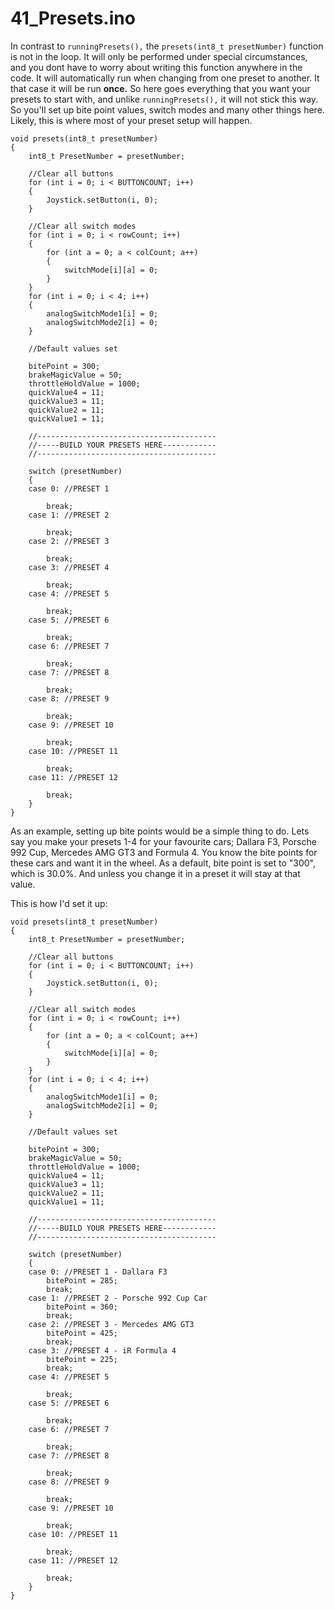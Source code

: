 # 41\_Presets.ino

In contrast to `runningPresets(),` the `presets(int8_t presetNumber)` function is not in the loop. It will only be performed under special circumstances, and you dont have to worry about writing this function anywhere in the code. It will automatically run when changing from one preset to another. It that case it will be run **once.** So here goes everything that you want your presets to start with, and unlike `runningPresets(),` it will not stick this way. So you'll set up bite point values, switch modes and many other things here. Likely, this is where most of your preset setup will happen.

```
void presets(int8_t presetNumber)
{
    int8_t PresetNumber = presetNumber;

    //Clear all buttons
    for (int i = 0; i < BUTTONCOUNT; i++)
    {
        Joystick.setButton(i, 0);
    }

    //Clear all switch modes
    for (int i = 0; i < rowCount; i++)
    {
        for (int a = 0; a < colCount; a++)
        {
            switchMode[i][a] = 0;
        }
    }
    for (int i = 0; i < 4; i++)
    {
        analogSwitchMode1[i] = 0;
        analogSwitchMode2[i] = 0;
    }

    //Default values set

    bitePoint = 300;
    brakeMagicValue = 50;
    throttleHoldValue = 1000;
    quickValue4 = 11;
    quickValue3 = 11;
    quickValue2 = 11;
    quickValue1 = 11;

    //----------------------------------------
    //-----BUILD YOUR PRESETS HERE------------
    //----------------------------------------

    switch (presetNumber)
    {
    case 0: //PRESET 1 

        break;
    case 1: //PRESET 2 

        break;
    case 2: //PRESET 3 

        break;
    case 3: //PRESET 4 

        break;
    case 4: //PRESET 5 

        break;
    case 5: //PRESET 6 

        break;
    case 6: //PRESET 7 

        break;
    case 7: //PRESET 8 

        break;
    case 8: //PRESET 9 

        break;
    case 9: //PRESET 10

        break;
    case 10: //PRESET 11 

        break;
    case 11: //PRESET 12 

        break;
    }
}
```

As an example, setting up bite points would be a simple thing to do. Lets say you make your presets 1-4 for your favourite cars; Dallara F3, Porsche 992 Cup, Mercedes AMG GT3 and Formula 4. You know the bite points for these cars and want it in the wheel. As a default, bite point is set to "300", which is 30.0%. And unless you change it in a preset it will stay at that value.&#x20;

This is how I'd set it up:

```
void presets(int8_t presetNumber)
{
    int8_t PresetNumber = presetNumber;

    //Clear all buttons
    for (int i = 0; i < BUTTONCOUNT; i++)
    {
        Joystick.setButton(i, 0);
    }

    //Clear all switch modes
    for (int i = 0; i < rowCount; i++)
    {
        for (int a = 0; a < colCount; a++)
        {
            switchMode[i][a] = 0;
        }
    }
    for (int i = 0; i < 4; i++)
    {
        analogSwitchMode1[i] = 0;
        analogSwitchMode2[i] = 0;
    }

    //Default values set

    bitePoint = 300;
    brakeMagicValue = 50;
    throttleHoldValue = 1000;
    quickValue4 = 11;
    quickValue3 = 11;
    quickValue2 = 11;
    quickValue1 = 11;

    //----------------------------------------
    //-----BUILD YOUR PRESETS HERE------------
    //----------------------------------------

    switch (presetNumber)
    {
    case 0: //PRESET 1 - Dallara F3
        bitePoint = 285;
        break;
    case 1: //PRESET 2 - Porsche 992 Cup Car
        bitePoint = 360;
        break;
    case 2: //PRESET 3 - Mercedes AMG GT3
        bitePoint = 425;
        break;
    case 3: //PRESET 4 - iR Formula 4
        bitePoint = 225;
        break;
    case 4: //PRESET 5 

        break;
    case 5: //PRESET 6 

        break;
    case 6: //PRESET 7 

        break;
    case 7: //PRESET 8 

        break;
    case 8: //PRESET 9 

        break;
    case 9: //PRESET 10

        break;
    case 10: //PRESET 11 

        break;
    case 11: //PRESET 12 

        break;
    }
}
```
